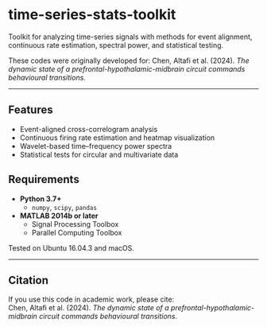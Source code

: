 # time-series-stats-toolkit

Toolkit for analyzing time-series signals with methods for event alignment, continuous rate estimation, spectral power, and statistical testing.

These codes were originally developed for:
Chen, Altafi et al. (2024). *The dynamic state of a prefrontal-hypothalamic-midbrain circuit commands behavioural transitions.*

---

## Features
- Event-aligned cross-correlogram analysis
- Continuous firing rate estimation and heatmap visualization
- Wavelet-based time–frequency power spectra
- Statistical tests for circular and multivariate data

## Requirements
- **Python 3.7+**  
  - `numpy`, `scipy`, `pandas`
- **MATLAB 2014b or later**  
  - Signal Processing Toolbox  
  - Parallel Computing Toolbox  

Tested on Ubuntu 16.04.3 and macOS.

---

## Citation
If you use this code in academic work, please cite:  
Chen, Altafi et al. (2024). *The dynamic state of a prefrontal-hypothalamic-midbrain circuit commands behavioural transitions.*

